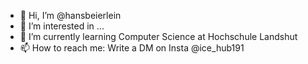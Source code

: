 - 👋 Hi, I’m @hansbeierlein
- 👀 I’m interested in ...
- 🌱 I’m currently learning Computer Science at Hochschule Landshut
- 📫 How to reach me: Write a DM on Insta @ice_hub191

<!---
hansbeierlein/hansbeierlein is a ✨ special ✨ repository because its `README.md` (this file) appears on your GitHub profile.
You can click the Preview link to take a look at your changes.
--->
